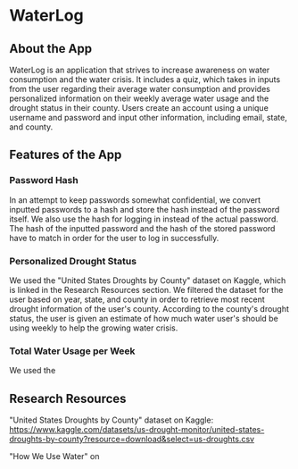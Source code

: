 # WaterLog

## About the App
WaterLog is an application that strives to increase awareness on water consumption and the water crisis. It includes a 
quiz, which takes in inputs from the user regarding their average water consumption and provides personalized 
information on their weekly average water usage and the drought status in their county. Users create an account using 
a unique username and password and input other information, including email, state, and county.

## Features of the App
### Password Hash
In an attempt to keep passwords somewhat confidential, we convert inputted passwords to a hash and store the hash 
instead of the password itself. We also use the hash for logging in instead of the actual password. The hash of the 
inputted password and the hash of the stored password have to match in order for the user to log in successfully.

### Personalized Drought Status
We used the "United States Droughts by County" dataset on Kaggle, which is linked in the Research Resources section. 
We filtered the dataset for the user based on year, state, and county in order to retrieve most recent drought 
information of the user's county. According to the county's drought status, the user is given an estimate of how 
much water user's should be using weekly to help the growing water crisis.

### Total Water Usage per Week
We used the 

## Research Resources
"United States Droughts by County" dataset on Kaggle:
https://www.kaggle.com/datasets/us-drought-monitor/united-states-droughts-by-county?resource=download&select=us-droughts.csv

"How We Use Water" on 
